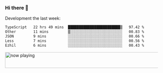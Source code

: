 ### Hi there 👋

Development the last week:
<!--START_SECTION:waka-->

```txt
TypeScript   22 hrs 49 mins  ████████████████████████▒   97.42 %
Other        11 mins         ▒░░░░░░░░░░░░░░░░░░░░░░░░   00.83 %
JSON         9 mins          ░░░░░░░░░░░░░░░░░░░░░░░░░   00.66 %
Less         7 mins          ░░░░░░░░░░░░░░░░░░░░░░░░░   00.56 %
Ezhil        6 mins          ░░░░░░░░░░░░░░░░░░░░░░░░░   00.43 %
```

<!--END_SECTION:waka-->

<!--
**JASONPANGGO/jasonpanggo** is a ✨ _special_ ✨ repository because its `README.md` (this file) appears on your GitHub profile.

Here are some ideas to get you started:

- 🔭 I’m currently working on ...
- 🌱 I’m currently learning ...
- 👯 I’m looking to collaborate on ...
- 🤔 I’m looking for help with ...
- 💬 Ask me about ...
- 📫 How to reach me: ...
- 😄 Pronouns: ...
- ⚡ Fun fact: ...
-->

<a href="https://volt.fm/user/q8yd9e79csfr57rt" target="_blank"><img src="https://spotify-badge-egoist.vercel.app/api/now-playing" width="540" height="52" alt="now playing"></a>
